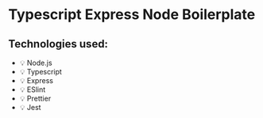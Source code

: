 # Typescript Express Node Boilerplate

## Technologies used:

-   :bulb: Node.js
-   :bulb: Typescript
-   :bulb: Express
-   :bulb: ESlint
-   :bulb: Prettier
-   :bulb: Jest
